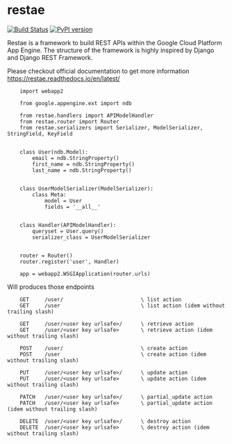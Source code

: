 # restae
[![Build Status](https://travis-ci.org/tolsac/restae.svg?branch=master)](https://travis-ci.org/tolsac/restae) 
[![PyPI version](https://badge.fury.io/py/restae.svg)](https://badge.fury.io/py/restae)

Restae is a framework to build REST APIs within the Google Cloud Platform App Engine. The structure of the framework is highly inspired by Django and Django REST Framework.

Please checkout official documentation to get more information https://restae.readthedocs.io/en/latest/



        import webapp2

        from google.appengine.ext import ndb

        from restae.handlers import APIModelHandler
        from restae.router import Router
        from restae.serializers import Serializer, ModelSerializer, StringField, KeyField


        class User(ndb.Model):
            email = ndb.StringProperty()
            first_name = ndb.StringProperty()
            last_name = ndb.StringProperty()


        class UserModelSerializer(ModelSerializer):
            class Meta:
                model = User
                fields = '__all__'


        class Handler(APIModelHandler):
            queryset = User.query()
            serializer_class = UserModelSerializer


        router = Router()
        router.register('user', Handler)

        app = webapp2.WSGIApplication(router.urls)

Will produces those endpoints

        GET     /user/                         \ list action
        GET     /user                          \ list action (idem without trailing slash)

        GET     /user/<user key urlsafe>/      \ retrieve action
        GET     /user/<user key urlsafe>       \ retrieve action (idem without trailing slash)

        POST    /user/                         \ create action
        POST    /user                          \ create action (idem without trailing slash)

        PUT     /user/<user key urlsafe>/      \ update action
        PUT     /user/<user key urlsafe>       \ update action (idem without trailing slash)

        PATCH   /user/<user key urlsafe>/      \ partial_update action
        PATCH   /user/<user key urlsafe>       \ partial_update action (idem without trailing slash)

        DELETE  /user/<user key urlsafe>/      \ destroy action
        DELETE  /user/<user key urlsafe>       \ destroy action (idem without trailing slash)